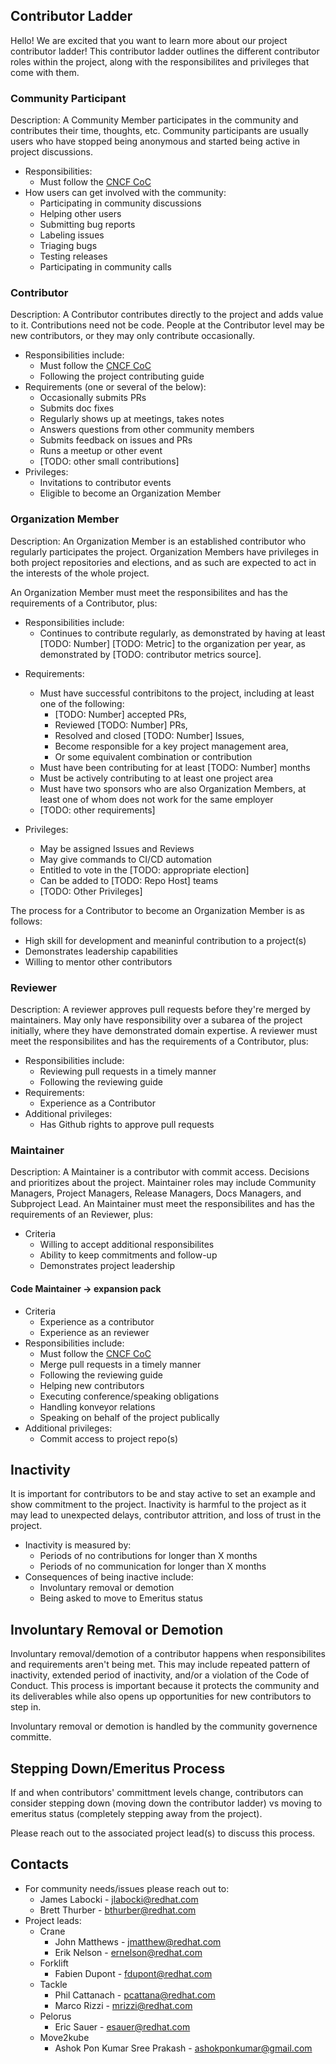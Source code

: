## Contributor Ladder

Hello! We are excited that you want to learn more about our project contributor ladder! This contributor ladder outlines the different contributor roles within the project, along with the responsibilites and privileges that come with them.


### Community Participant
<!--This role spells out what's expected of general community participants.  This is the lowest
level of participation in the project, and as such many projects don't bother to
define it and leave this section out.-->
<!--TODO: project leads to fill in exact details of this role for your project-->
Description: A Community Member participates in the community and contributes their time, thoughts, etc. Community participants are usually users who have stopped being anonymous and started being active in project discussions.
* Responsibilities:
    * Must follow the [CNCF CoC](https://github.com/cncf/foundation/blob/master/code-of-conduct.md)
* How users can get involved with the community:
    * Participating in community discussions
    * Helping other users
    * Submitting bug reports
    * Labeling issues
    * Triaging bugs
    * Testing releases
    * Participating in community calls

### Contributor
<!--TODO: project leads to fill in exact details of this role for your project-->
Description: A Contributor contributes directly to the project and adds value to it. Contributions need not be code. People at the Contributor level may be new contributors, or they may only contribute occasionally.

* Responsibilities include: 
    * Must follow the [CNCF CoC](https://github.com/cncf/foundation/blob/master/code-of-conduct.md)
    * Following the project contributing guide
* Requirements (one or several of the below):
    * Occasionally submits PRs
    * Submits doc fixes
    * Regularly shows up at meetings, takes notes
    * Answers questions from other community members
    * Submits feedback on issues and PRs
    * Runs a meetup or other event
    * [TODO: other small contributions]
* Privileges:
    * Invitations to contributor events
    * Eligible to become an Organization Member


### Organization Member
<!--This role is used by many projects where you have to be a regular contributor to have the right to vote in project elections, or to be able to operate project
CI/CD automation.-->
<!--TODO: project leads to fill in exact details of this role for your project-->
Description: An Organization Member is an established contributor who regularly participates the project. Organization Members have privileges in both project repositories and elections, and as such are expected to act in the interests of the whole project.

An Organization Member must meet the responsibilites and has the requirements of a Contributor, plus:

* Responsibilities include: 
    * Continues to contribute regularly, as demonstrated by having at least [TODO: Number] [TODO: Metric] to the organization per year, as demonstrated by [TODO: contributor metrics source].
<!-- Example: "as demonstrated by having at least 50 Github contributions to the organization per year, as shown by Devstats"-->

* Requirements:
    * Must have successful contribitons to the project, including at least one of the following:
        * [TODO: Number] accepted PRs,
        * Reviewed [TODO: Number] PRs,
        * Resolved and closed [TODO: Number] Issues,
        * Become responsible for a key project management area,
        * Or some equivalent combination or contribution
    * Must have been contributing for at least [TODO: Number] months
    * Must be actively contributing to at least one project area
    * Must have two sponsors who are also Organization Members, at least one of whom does not work for the same employer
    * [TODO: other requirements] <!--TODO: such as repository access or enabling 2FA on their Github account -->

* Privileges:
    * May be assigned Issues and Reviews
    * May give commands to CI/CD automation
    * Entitled to vote in the [TODO: appropriate election]
    * Can be added to [TODO: Repo Host] teams
    * [TODO: Other Privileges]


The process for a Contributor to become an Organization Member is as follows:

<!-- the process of becoming an organization member is going to depend strongly on how your project manages its infrastructure. TO DO: Project leads to fil in exact details of how a contributor becomes an organization member-->
* High skill for development and meaninful contribution to a project(s)
* Demonstrates leadership capabilities 
* Willing to mentor other contributors

### Reviewer
<!--TODO: project leads to fill in exact details of this role for your project-->
Description: A reviewer approves pull requests before they're merged by maintainers. May only have responsibility over a subarea of the project initially, where they have demonstrated domain expertise. A reviewer must meet the responsibilites and has the requirements of a Contributor, plus:

* Responsibilities include:
    * Reviewing pull requests in a timely manner
    * Following the reviewing guide
* Requirements:
    * Experience as a Contributor
* Additional privileges:
    * Has Github rights to approve pull requests

### Maintainer
<!--TODO: project leads to fill in exact details of this role for your project-->
Description: A Maintainer is a contributor with commit access. Decisions and prioritizes about the project. Maintainer roles may include Community Managers, Project Managers, Release Managers, Docs Managers, and Subproject Lead. An Maintainer must meet the responsibilites and has the requirements of an Reviewer, plus:<!-- sometimes also a project lead - if so, please state in the role defintion -->

* Criteria
    * Willing to accept additional responsibilites
    * Ability to keep commitments and follow-up
    * Demonstrates project leadership

#### Code Maintainer -> expansion pack
* Criteria
    * Experience as a contributor
    * Experience as an reviewer
* Responsibilities include:
    * Must follow the [CNCF CoC](https://github.com/cncf/foundation/blob/master/code-of-conduct.md)
    * Merge pull requests in a timely manner
    * Following the reviewing guide
    * Helping new contributors
    * Executing conference/speaking obligations
    * Handling konveyor relations
    * Speaking on behalf of the project publically
* Additional privileges:
    * Commit access to project repo(s)

## Inactivity
<!--TODO: project leads to fill in exact details for how you measure inactivity for your project-->
It is important for contributors to be and stay active to set an example and show commitment to the project. Inactivity is harmful to the project as it may lead to unexpected delays, contributor attrition, and loss of trust in the project. 

* Inactivity is measured by:
    * Periods of no contributions for longer than X months
    * Periods of no communication for longer than X months
* Consequences of being inactive include:
    * Involuntary removal or demotion
    * Being asked to move to Emeritus status

## Involuntary Removal or Demotion
<!-- project leads may want to consider integrating this section under every role description -->

Involuntary removal/demotion of a contributor happens when responsibilites and requirements aren't being met. This may include repeated pattern of inactivity, extended period of inactivity, and/or a violation of the Code of Conduct. This process is important because it protects the community and its deliverables while also opens up opportunities for new contributors to step in.

Involuntary removal or demotion is handled by the community governence committe. 

## Stepping Down/Emeritus Process
If and when contributors' committment levels change, contributors can consider stepping down (moving down the contributor ladder) vs moving to emeritus status (completely stepping away from the project). 

Please reach out to the associated project lead(s) to discuss this process.

## Contacts
* For community needs/issues please reach out to:
    *  James Labocki - jlabocki@redhat.com
    *  Brett Thurber - bthurber@redhat.com
* Project leads:
    * Crane
        * John Matthews - jmatthew@redhat.com
        * Erik Nelson - ernelson@redhat.com
    * Forklift
        * Fabien Dupont - fdupont@redhat.com
    * Tackle
        * Phil Cattanach - pcattana@redhat.com
        * Marco Rizzi - mrizzi@redhat.com
    * Pelorus
        * Eric Sauer - esauer@redhat.com
    * Move2kube
        * Ashok Pon Kumar Sree Prakash - ashokponkumar@gmail.com
